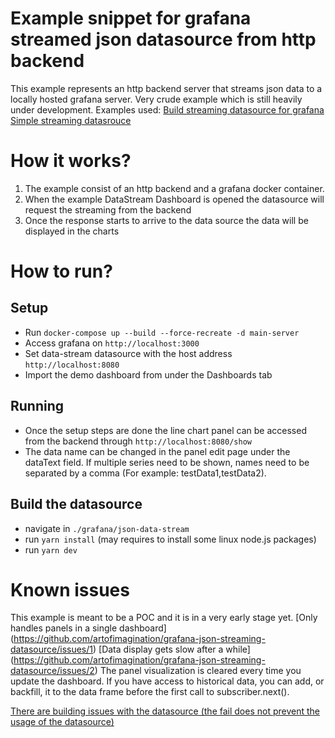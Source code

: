 # Example snippet for grafana streamed json datasource from http backend
This example represents an http backend server that streams json data to a locally hosted grafana server.
Very crude example which is still heavily under development.
Examples used:
[Build streaming datasource for grafana](https://grafana.com/docs/grafana/latest/developers/plugins/build-a-streaming-data-source-plugin/)
[Simple streaming datasrouce](https://github.com/seanlaff/simple-streaming-datasource)

# How it works?
1. The example consist of an http backend and a grafana docker container.
2. When the example DataStream Dashboard is opened the datasource will request the streaming from the backend
3. Once the response starts to arrive to the data source the data will be displayed in the charts

# How to run?
## Setup
- Run ```docker-compose up --build --force-recreate -d main-server```
- Access grafana on `http://localhost:3000`
- Set data-stream datasource with the host address `http://localhost:8080`
- Import the demo dashboard from under the Dashboards tab

## Running
- Once the setup steps are done the line chart panel can be accessed from the backend through `http://localhost:8080/show`
- The data name can be changed in the panel edit page under the dataText field. If multiple series need to be shown, names need to be separated by a comma (For example: testData1,testData2).

## Build the datasource
- navigate in `./grafana/json-data-stream`
- run `yarn install` (may requires to install some linux node.js packages)
- run `yarn dev`

# Known issues
This example is meant to be a POC and it is in a very early stage yet. 
[Only handles panels in a single dashboard] (https://github.com/artofimagination/grafana-json-streaming-datasource/issues/1)
[Data display gets slow after a while] (https://github.com/artofimagination/grafana-json-streaming-datasource/issues/2)
The panel visualization is cleared every time you update the dashboard. If you have access to historical data, you can add, or backfill, it to the data frame before the first call to subscriber.next().

[There are building issues with the datasource (the fail does not prevent the usage of the datasource)](https://github.com/artofimagination/grafana-json-streaming-datasource/issues/3)
